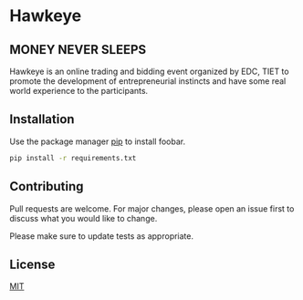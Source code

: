 # Hawkeye
## MONEY NEVER SLEEPS

Hawkeye is an online trading and bidding event organized by EDC, TIET to promote the development of entrepreneurial instincts and have some real world experience to the participants. 

## Installation

Use the package manager [pip](https://pip.pypa.io/en/stable/) to install foobar.

```bash
pip install -r requirements.txt
```



## Contributing
Pull requests are welcome. For major changes, please open an issue first to discuss what you would like to change.

Please make sure to update tests as appropriate.

## License
[MIT](https://choosealicense.com/licenses/mit/)